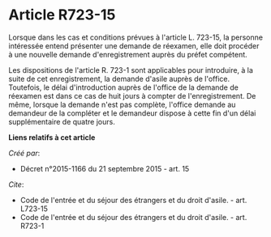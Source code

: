 # Article R723-15

Lorsque dans les cas et conditions prévues à l'article L. 723-15, la personne intéressée entend présenter une demande de
réexamen, elle doit procéder à une nouvelle demande d'enregistrement auprès du préfet compétent. 

Les dispositions de l'article R. 723-1 sont applicables pour introduire, à la suite de cet enregistrement, la demande d'asile
auprès de l'office. Toutefois, le délai d'introduction auprès de l'office de la demande de réexamen est dans ce cas de huit
jours à compter de l'enregistrement. De même, lorsque la demande n'est pas complète, l'office demande au demandeur de la
compléter et le demandeur dispose à cette fin d'un délai supplémentaire de quatre jours.

**Liens relatifs à cet article**

_Créé par_:

  - Décret n°2015-1166 du 21 septembre 2015 - art. 15

_Cite_:

  - Code de l'entrée et du séjour des étrangers et du droit d'asile. - art. L723-15
  - Code de l'entrée et du séjour des étrangers et du droit d'asile. - art. R723-1
